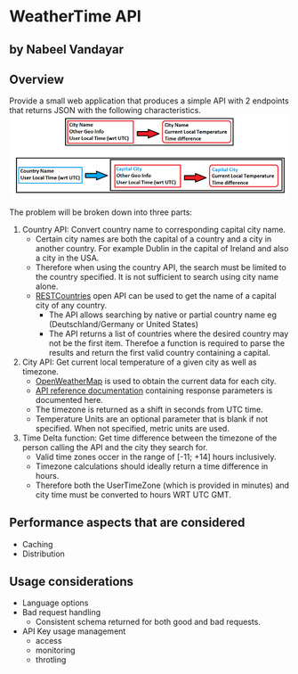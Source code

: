# WeatherTime API

## by Nabeel Vandayar

## Overview

Provide a small web application that produces a simple API with 2 endpoints that returns JSON with the following characteristics.
![Overview](images/overview.png)

The problem will be broken down into three parts:

1. Country API: Convert country name to corresponding capital city name.
    * Certain city names are both the capital of a country and a city in another country. For example Dublin in the capital of Ireland and also a city in the USA.
    * Therefore when using the country API, the search must be limited to the country specified. It is not sufficient to search using city name alone.
    * [RESTCountries](https://restcountries.eu/#api-endpoints-all) open API can be used to get the name of a capital city of any country.
        * The API allows searching by native or partial country name eg (Deutschland/Germany or United States)
        * The API returns a list of countries where the desired country may not be the first item. Therefoe a function is required to parse the results and return the first valid country containing a capital.
1. City API: Get current local temperature of a given city as well as timezone.
    * [OpenWeatherMap](https://openweathermap.org/current#current_JSON) is used to obtain the current data for each city.
    * [API reference documentation](Open_Weather_Map.md) containing response parameters is documented here.
    * The timezone is returned as a shift in seconds from UTC time.
    * Temperature Units are an optional parameter that is blank if not specified. When not specified, metric units are used.
1. Time Delta function: Get time difference between the timezone of the person calling the API and the city they search for.
    * Valid time zones occer in the range of [-11; +14] hours inclusively.
    * Timezone calculations should ideally return a time difference in hours.
    * Therefore both the UserTimeZone (which is provided in minutes) and city time must be converted to hours WRT UTC GMT.

## Performance aspects that are considered

* Caching
* Distribution

## Usage considerations

* Language options
* Bad request handling
    * Consistent schema returned for both good and bad requests.
* API Key usage management
    * access
    * monitoring
    * throtling
